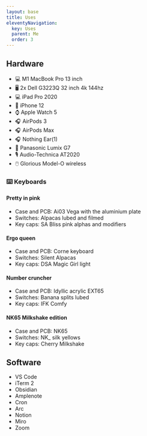```yaml
---
layout: base
title: Uses
eleventyNavigation:
  key: Uses
  parent: Me
  order: 3
---
```


## Hardware

- :computer: M1 MacBook Pro 13 inch
- :desktop_computer: 2x Dell G3223Q 32 inch 4k 144hz
- :computer: iPad Pro 2020
- :iphone: iPhone 12
- :watch: Apple Watch 5
- :headphones: AirPods 3
- :headphones: AirPods Max
- :headphones: Nothing Ear(1)
- :camera_flash: Panasonic Lumix G7
- :studio_microphone: Audio-Technica AT2020
- :computer_mouse: Glorious Model-O wireless

### :keyboard: Keyboards

#### Pretty in pink

- Case and PCB: Ai03 Vega with the aluminium plate
- Switches: Alpacas lubed and filmed
- Key caps: SA Bliss pink alphas and modifiers

#### Ergo queen

- Case and PCB: Corne keyboard
- Switches: Silent Alpacas
- Key caps: DSA Magic Girl light

#### Number cruncher

- Case and PCB: Idyllic acrylic EXT65
- Switches: Banana splits lubed
- Key caps: IFK Comfy

#### NK65 Milkshake edition

- Case and PCB: NK65
- Switches: NK\_ silk yellows
- Key caps: Cherry Milkshake

## Software

- VS Code
- iTerm 2
- Obsidian
- Amplenote
- Cron
- Arc
- Notion
- Miro
- Zoom
